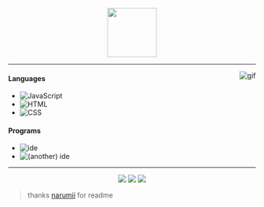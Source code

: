 <p align="center">
    <img height="100em" src="https://count.getloli.com/get/@nuggy?theme=gelbooru"/>
</p>

---

<img alt="gif" src="https://i.imgur.com/4TpbeWn.jpeg" align="right"/>

#### Languages
- ![JavaScript](https://img.shields.io/badge/-JavaScript-5e79ff)
- ![HTML](https://img.shields.io/badge/-HTML-5e79ff)
- ![CSS](https://img.shields.io/badge/-CSS-5e79ff)
#### Programs
- ![ide](https://img.shields.io/badge/-VS_Code-5e79ff)
- ![(another) ide](https://img.shields.io/badge/-Repl.it-5e79ff)
---

<p align="center">
    <a href="https://discord.gg/EuhpdZxm57"><img src="https://img.shields.io/badge/-Dino Nuggy~_0001-5e79ff?style=flat&logo=discord"/></a>
    <a href="https://steamcommunity.com/id/OniChanInc"><img src="https://img.shields.io/badge/-dino nuggy~ ღ-5e79ff?style=flat&logo=steam"/></a>
    <a href="https://waa.ai/nuggy"><img src="https://img.shields.io/badge/-My_Website-5e79ff?style=flat"/></a>
</p>

> thanks [narumii](https://github.com/narumii) for readme

